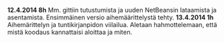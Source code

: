 **12.4.2014 8h**
Mm. gittiin tutustumista ja uuden NetBeansin lataamista ja asentamista. Ensimmäinen versio aihemäärittelystä tehty.
**13.4.2014 1h**
Aihemärittelyn ja tuntikirjanpidon viilailua. Aletaan hahmottelemaan, että mistä koodaus kannattaisi aloittaa ja miten.
